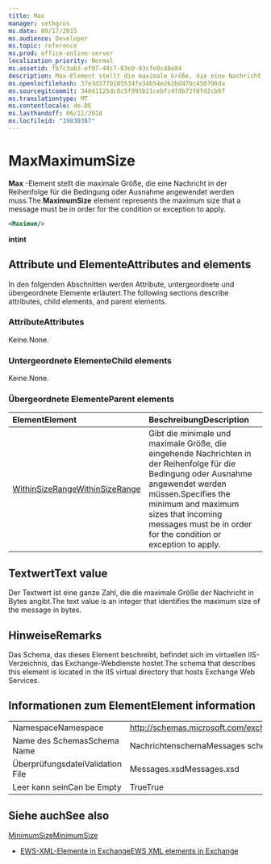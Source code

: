 ```yaml
---
title: Max
manager: sethgros
ms.date: 09/17/2015
ms.audience: Developer
ms.topic: reference
ms.prod: office-online-server
localization_priority: Normal
ms.assetid: fb7c3ab3-ef97-44c7-83e0-93cfe8c48e84
description: Max-Element stellt die maximale Größe, die eine Nachricht in der Reihenfolge für die Bedingung oder Ausnahme angewendet werden muss.
ms.openlocfilehash: 37e3d377b105534fe34b54e262bd47bc450706da
ms.sourcegitcommit: 34041125dc8c5f993b21cebfc4f8b72f0fd2cb6f
ms.translationtype: MT
ms.contentlocale: de-DE
ms.lasthandoff: 06/11/2018
ms.locfileid: "19830387"
---
```

# <a name="maximumsize"></a><span data-ttu-id="f544c-103">Max</span><span class="sxs-lookup"><span data-stu-id="f544c-103">MaximumSize</span></span>

<span data-ttu-id="f544c-104">**Max** -Element stellt die maximale Größe, die eine Nachricht in der Reihenfolge für die Bedingung oder Ausnahme angewendet werden muss.</span><span class="sxs-lookup"><span data-stu-id="f544c-104">The **MaximumSize** element represents the maximum size that a message must be in order for the condition or exception to apply.</span></span> 
  
```XML
<Maximum/>
```

 <span data-ttu-id="f544c-105">**int**</span><span class="sxs-lookup"><span data-stu-id="f544c-105">**int**</span></span>
## <a name="attributes-and-elements"></a><span data-ttu-id="f544c-106">Attribute und Elemente</span><span class="sxs-lookup"><span data-stu-id="f544c-106">Attributes and elements</span></span>

<span data-ttu-id="f544c-107">In den folgenden Abschnitten werden Attribute, untergeordnete und übergeordnete Elemente erläutert.</span><span class="sxs-lookup"><span data-stu-id="f544c-107">The following sections describe attributes, child elements, and parent elements.</span></span>
  
### <a name="attributes"></a><span data-ttu-id="f544c-108">Attribute</span><span class="sxs-lookup"><span data-stu-id="f544c-108">Attributes</span></span>

<span data-ttu-id="f544c-109">Keine.</span><span class="sxs-lookup"><span data-stu-id="f544c-109">None.</span></span>
  
### <a name="child-elements"></a><span data-ttu-id="f544c-110">Untergeordnete Elemente</span><span class="sxs-lookup"><span data-stu-id="f544c-110">Child elements</span></span>

<span data-ttu-id="f544c-111">Keine.</span><span class="sxs-lookup"><span data-stu-id="f544c-111">None.</span></span>
  
### <a name="parent-elements"></a><span data-ttu-id="f544c-112">Übergeordnete Elemente</span><span class="sxs-lookup"><span data-stu-id="f544c-112">Parent elements</span></span>

|<span data-ttu-id="f544c-113">**Element**</span><span class="sxs-lookup"><span data-stu-id="f544c-113">**Element**</span></span>|<span data-ttu-id="f544c-114">**Beschreibung**</span><span class="sxs-lookup"><span data-stu-id="f544c-114">**Description**</span></span>|
|:-----|:-----|
|[<span data-ttu-id="f544c-115">WithinSizeRange</span><span class="sxs-lookup"><span data-stu-id="f544c-115">WithinSizeRange</span></span>](withinsizerange.md) <br/> |<span data-ttu-id="f544c-116">Gibt die minimale und maximale Größe, die eingehende Nachrichten in der Reihenfolge für die Bedingung oder Ausnahme angewendet werden müssen.</span><span class="sxs-lookup"><span data-stu-id="f544c-116">Specifies the minimum and maximum sizes that incoming messages must be in order for the condition or exception to apply.</span></span>  <br/> |
   
## <a name="text-value"></a><span data-ttu-id="f544c-117">Textwert</span><span class="sxs-lookup"><span data-stu-id="f544c-117">Text value</span></span>

<span data-ttu-id="f544c-118">Der Textwert ist eine ganze Zahl, die die maximale Größe der Nachricht in Bytes angibt.</span><span class="sxs-lookup"><span data-stu-id="f544c-118">The text value is an integer that identifies the maximum size of the message in bytes.</span></span>
  
## <a name="remarks"></a><span data-ttu-id="f544c-119">Hinweise</span><span class="sxs-lookup"><span data-stu-id="f544c-119">Remarks</span></span>

<span data-ttu-id="f544c-120">Das Schema, das dieses Element beschreibt, befindet sich im virtuellen IIS-Verzeichnis, das Exchange-Webdienste hostet.</span><span class="sxs-lookup"><span data-stu-id="f544c-120">The schema that describes this element is located in the IIS virtual directory that hosts Exchange Web Services.</span></span>
  
## <a name="element-information"></a><span data-ttu-id="f544c-121">Informationen zum Element</span><span class="sxs-lookup"><span data-stu-id="f544c-121">Element information</span></span>

|||
|:-----|:-----|
|<span data-ttu-id="f544c-122">Namespace</span><span class="sxs-lookup"><span data-stu-id="f544c-122">Namespace</span></span>  <br/> |http://schemas.microsoft.com/exchange/services/2006/messages  <br/> |
|<span data-ttu-id="f544c-123">Name des Schemas</span><span class="sxs-lookup"><span data-stu-id="f544c-123">Schema Name</span></span>  <br/> |<span data-ttu-id="f544c-124">Nachrichtenschema</span><span class="sxs-lookup"><span data-stu-id="f544c-124">Messages schema</span></span>  <br/> |
|<span data-ttu-id="f544c-125">Überprüfungsdatei</span><span class="sxs-lookup"><span data-stu-id="f544c-125">Validation File</span></span>  <br/> |<span data-ttu-id="f544c-126">Messages.xsd</span><span class="sxs-lookup"><span data-stu-id="f544c-126">Messages.xsd</span></span>  <br/> |
|<span data-ttu-id="f544c-127">Leer kann sein</span><span class="sxs-lookup"><span data-stu-id="f544c-127">Can be Empty</span></span>  <br/> |<span data-ttu-id="f544c-128">True</span><span class="sxs-lookup"><span data-stu-id="f544c-128">True</span></span>  <br/> |
   
## <a name="see-also"></a><span data-ttu-id="f544c-129">Siehe auch</span><span class="sxs-lookup"><span data-stu-id="f544c-129">See also</span></span>



[<span data-ttu-id="f544c-130">MinimumSize</span><span class="sxs-lookup"><span data-stu-id="f544c-130">MinimumSize</span></span>](minimumsize.md)


- [<span data-ttu-id="f544c-131">EWS-XML-Elemente in Exchange</span><span class="sxs-lookup"><span data-stu-id="f544c-131">EWS XML elements in Exchange</span></span>](ews-xml-elements-in-exchange.md)

